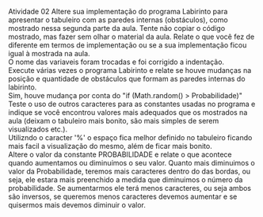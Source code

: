 Atividade 02
Altere sua implementação do programa Labirinto para apresentar o tabuleiro com as paredes internas (obstáculos), como mostrado nessa segunda parte da aula. Tente não copiar o código mostrado, mas fazer sem olhar o material da aula. Relate o que você fez de diferente em termos de implementação ou se a sua implementação ficou igual à mostrada na aula.
<br>
O nome das variaveis foram trocadas e foi corrigido a indentação.
<br>
Execute várias vezes o programa Labirinto e relate se houve mudanças na posição e quantidade de obstáculos que formam as paredes internas do labirinto.
<br>
Sim, houve mudança por conta do "if (Math.random() > Probabilidade)" 
<br>
Teste o uso de outros caracteres para as constantes usadas no programa e indique se você encontrou valores mais adequados que os mostrados na aula (deixam o tabuleiro mais bonito, são mais simples de serem visualizados etc.).
<br>
Utilizndo o caracter '%' o espaço fica melhor definido no tabuleiro ficando mais facil a visualização do mesmo, além de ficar mais bonito.
<br>
Altere o valor da constante PROBABILIDADE e relate o que acontece quando aumentamos ou diminuímos o seu valor.
Quanto mais diminuimos o valor da Probabilidade, teremos mais caracteres dentro do das bordas, ou seja, ele estara mais preenchido a medida que diminuimos o número da probabilidade. Se aumentarmos ele terá menos caracteres, ou seja ambos são inversos, se queremos menos caracteres devemos aumentar e se quisermos mais devemos diminuir o valor.